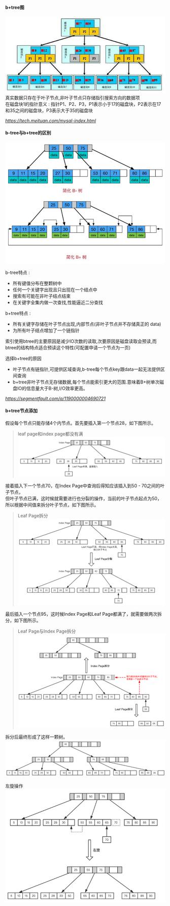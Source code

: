 #### b+tree图
![btree](https://github.com/tinysKai/JavaNode/blob/master/image/article/2018/0709/btree.jpg)  
真实数据只存在于叶子节点,非叶子节点只存储指引搜索方向的数据项  
在磁盘块1的指针意义 : 指针P1、P2、P3，P1表示小于17的磁盘块，P2表示在17和35之间的磁盘块，P3表示大于35的磁盘块  

*https://tech.meituan.com/mysql-index.html*

#### b-tree与b+tree的区别
![b-tree](https://github.com/tinysKai/JavaNode/blob/master/image/article/2018/0709/b-tree.jpg)  
![b+tree](https://github.com/tinysKai/JavaNode/blob/master/image/article/2018/0709/b+tree.jpg)  

b-tree特点 :
+ 所有键值分布在整颗树中
+ 任何一个关键字出现且只出现在一个结点中
+ 搜索有可能在非叶子结点结束
+ 在关键字全集内做一次查找,性能逼近二分查找

b+tree特点 : 
+ 所有关键字存储在叶子节点出现,内部节点(非叶子节点并不存储真正的 data)
+ 为所有叶子结点增加了一个链指针

索引使用btree的主要原因是减少IO次数的读取,次要原因是磁盘读取会预读,而btree的结构特点适合预读这个特性(可配置申请一个节点为一页)  

选择b+tree的原因
+ 叶子节点有链指针,可提供区域查询,b-tree每个节点key跟data一起无法提供区间查询
+ b+tree非叶子节点无存储数据,每个节点能索引更大的范围.意味着B+树单次磁盘IO的信息量大于B-树,I/O效率更高。

*https://segmentfault.com/a/1190000004690721*


#### b+tree节点添加
假设每个节点只能存储4个内节点。首先要插入第一个节点28，如下图所示。  
>leaf page和index page都没有满   
![b+tree](https://github.com/tinysKai/JavaNode/blob/master/image/article/2018/0709/btree1.PNG)  
 

接着插入下一个节点70，在Index Page中查询后得知应该插入到50 - 70之间的叶子节点，  
但叶子节点已满，这时候就需要进行也分裂的操作，当前的叶子节点起点为50，所以根据中间值来拆分叶子节点，如下图所示。  
>Leaf Page拆分  
![b+tree](https://github.com/tinysKai/JavaNode/blob/master/image/article/2018/0709/btree2.PNG)  




最后插入一个节点95，这时候Index Page和Leaf Page都满了，就需要做两次拆分，如下图所示。  
>Leaf Page与Index Page拆分    
![b+tree](https://github.com/tinysKai/JavaNode/blob/master/image/article/2018/0709/btree3.PNG)  


拆分后最终形成了这样一颗树。  
![b+tree](https://github.com/tinysKai/JavaNode/blob/master/image/article/2018/0709/btree4.PNG)


左旋操作  
![b+tree](https://github.com/tinysKai/JavaNode/blob/master/image/article/2018/0709/btree-left.PNG)